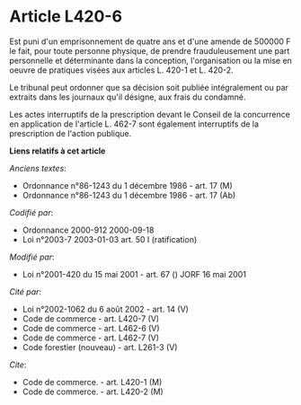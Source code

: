 # Article L420-6

Est puni d'un emprisonnement de quatre ans et d'une amende de 500000 F le fait, pour toute personne physique, de prendre
frauduleusement une part personnelle et déterminante dans la conception, l'organisation ou la mise en oeuvre de pratiques
visées aux articles L. 420-1 et L. 420-2.

Le tribunal peut ordonner que sa décision soit publiée intégralement ou par extraits dans les journaux qu'il désigne, aux
frais du condamné.

Les actes interruptifs de la prescription devant le Conseil de la concurrence en application de l'article L. 462-7 sont
également interruptifs de la prescription de l'action publique.

**Liens relatifs à cet article**

_Anciens textes_:

  - Ordonnance n°86-1243 du 1 décembre 1986 - art. 17 (M)
  - Ordonnance n°86-1243 du 1 décembre 1986 - art. 17 (Ab)

_Codifié par_:

  - Ordonnance 2000-912 2000-09-18
  - Loi n°2003-7 2003-01-03 art. 50 I (ratification)

_Modifié par_:

  - Loi n°2001-420 du 15 mai 2001 - art. 67 () JORF 16 mai 2001

_Cité par_:

  - Loi n°2002-1062 du 6 août 2002 - art. 14 (V)
  - Code de commerce - art. L420-7 (V)
  - Code de commerce - art. L462-6 (V)
  - Code de commerce - art. L462-7 (V)
  - Code forestier (nouveau) - art. L261-3 (V)

_Cite_:

  - Code de commerce. - art. L420-1 (M)
  - Code de commerce. - art. L420-2 (M)
